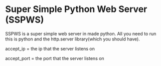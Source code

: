 # Super Simple Python Web Server (SSPWS)
SSPWS is a super simple web server in made python. All you need to run this is python and the http.server library(which you should have).

accept_ip = the ip that the server listens on

accept_port = the port that the server listens on
